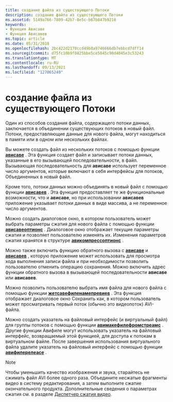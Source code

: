 ```yaml
---
title: создание файла из существующего Потоки
description: создание файла из существующего Потоки
ms.assetid: 5149a766-7809-42b7-8e5c-b67b847b9218
keywords:
- Функция Ависаве
- Функция Ависавев
ms.topic: article
ms.date: 05/31/2018
ms.openlocfilehash: 2bc422d2170ccd49b8a9746666db7ebbcd7dff14
ms.sourcegitcommit: d75fc10b9f0825bbe5ce5045c90d4045e3c53243
ms.translationtype: MT
ms.contentlocale: ru-RU
ms.lasthandoff: 09/13/2021
ms.locfileid: "127065249"
---
```

# <a name="creating-a-file-from-existing-streams"></a>создание файла из существующего Потоки

Один из способов создания файла, содержащего потоки данных, заключается в объединении существующих потоков в новый файл. Потоки, предоставляющие данные для нового файла, могут находиться в памяти или в одном или нескольких файлах.

Вы можете создать файл из нескольких потоков с помощью функции [**ависаве**](/windows/desktop/api/Vfw/nf-vfw-avisavea) . Эта функция создает файл и записывает потоки данных, указанные в его вызывающей последовательности, в файл. Вызывающая последовательность для **ависаве** использует переменное число аргументов, которые включают в себя интерфейсы для потоков, Объединенных в новый файл.

Кроме того, потоки данных можно объединять в новый файл с помощью функции [**ависавев**](/windows/desktop/api/Vfw/nf-vfw-avisaveva) . Эта функция предоставляет те же функциональные возможности, что и **ависаве**, но при использовании **ависавев** приложение указывает потоки данных в виде массива, а не переменное число аргументов.

Можно создать диалоговое окно, в котором пользователь может выбрать параметры сжатия для нового файла с помощью функции [**ависавеоптионс**](/windows/desktop/api/Vfw/nf-vfw-avisaveoptions) . Диалоговое окно отображает текущие параметры сжатия и позволяет пользователю изменять их. Изменения параметров сжатия хранятся в структуре [**авикомпрессоптионс**](/windows/desktop/api/Vfw/ns-vfw-avicompressoptions) .

Можно также включить функцию обратного вызова с [**ависаве**](/windows/desktop/api/Vfw/nf-vfw-avisavea) и [**ависавев**](/windows/desktop/api/Vfw/nf-vfw-avisaveva) , которую приложение может использовать для просмотра хода выполнения записи файла и при необходимости позволить пользователю отменить операцию сохранения. Можно включить адрес функции обратного вызова в вызывающей последовательности **ависаве** или **ависавев**.

Можно позволить пользователю выбрать имя файла для нового файла с помощью функции [**жетсавефиленамепревиев**](/windows/desktop/api/Vfw/nf-vfw-getsavefilenamepreviewa) . Эта функция отображает диалоговое окно Сохранить как, в котором пользователь может просматривать первый поток (обычно это видеопоток) AVI-файла.

Можно создать указатель на файловый интерфейс (и виртуальный файл) для группы потоков с помощью функции [**авимакефилефромстреамс**](/windows/desktop/api/Vfw/nf-vfw-avimakefilefromstreams) . Другие функции Авифиле могут использовать указатель на файловый интерфейс, возвращаемый этой функцией, для доступа к потокам в виртуальном файле. После завершения использования виртуального файла удалите указатель на файловый интерфейс с помощью функции [**авифилерелеасе**](/windows/desktop/api/Vfw/nf-vfw-avifilerelease) .

> [!Note]  
> Чтобы уменьшить качество изображения и звука, старайтесь не сжимать файл AVI более одного раза. Объедините несжатые фрагменты видео в систему редактирования, а затем выполните сжатие окончательного продукта. Дополнительные сведения о параметрах сжатия см. в разделе [Диспетчер сжатия видео](video-compression-manager.md).

 

 

 




